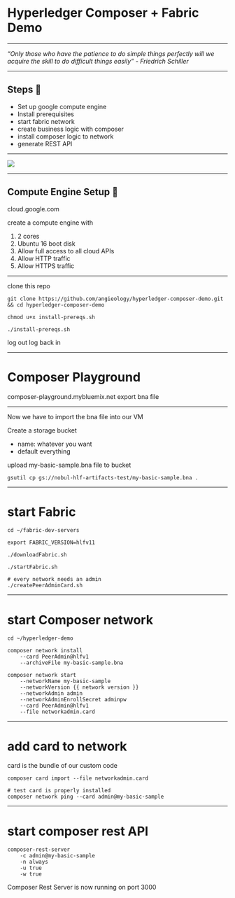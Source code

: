 
# Hyperledger Composer + Fabric Demo

---
_“Only those who have the patience to do simple things perfectly will we acquire the skill to do difficult things easily” - Friedrich Schiller_

---

## Steps 🐝

- Set up google compute engine
- Install prerequisites
- start fabric network
- create business logic with composer
- install composer logic to network
- generate REST API

---

<img src="https://hyperledger.github.io/composer/v0.19/assets/img/Composer-Diagram.svg">

---

## Compute Engine Setup 🦕

cloud.google.com 


create a compute engine with

1. 2 cores
2. Ubuntu 16 boot disk
3. Allow full access to all cloud APIs
4. Allow HTTP traffic
5. Allow HTTPS traffic
---
clone this repo

```
git clone https://github.com/angieology/hyperledger-composer-demo.git
&& cd hyperledger-composer-demo

chmod u+x install-prereqs.sh

./install-prereqs.sh
```

log out
log back in

---
# Composer Playground
composer-playground.mybluemix.net
export bna file

---
Now we have to import the bna file into our VM

Create a storage bucket
- name: whatever you want
- default everything

upload my-basic-sample.bna file to bucket
```
gsutil cp gs://nobul-hlf-artifacts-test/my-basic-sample.bna .
```

---
# start Fabric
```
cd ~/fabric-dev-servers

export FABRIC_VERSION=hlfv11

./downloadFabric.sh 

./startFabric.sh

# every network needs an admin
./createPeerAdminCard.sh
```

---

# start Composer network
```
cd ~/hyperledger-demo

composer network install 
	--card PeerAdmin@hlfv1 
	--archiveFile my-basic-sample.bna

composer network start 
	--networkName my-basic-sample
	--networkVersion {{ network version }}
	--networkAdmin admin 
	--networkAdminEnrollSecret adminpw 
	--card PeerAdmin@hlfv1 
	--file networkadmin.card
```
    

---

# add card to network
card is the bundle of our custom code
```
composer card import --file networkadmin.card

# test card is properly installed
composer network ping --card admin@my-basic-sample
```
---
# start composer rest API
```
composer-rest-server 
	-c admin@my-basic-sample
	-n always 
	-u true 
	-w true
```

Composer Rest Server is now running on port 3000

